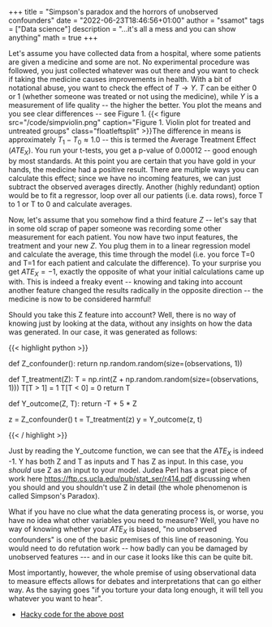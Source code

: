 +++
title = "Simpson's paradox and the horrors of unobserved confounders"
date = "2022-06-23T18:46:56+01:00"
author = "ssamot"
tags = ["Data science"]
description = "...it's all a mess and you can show anything"
math = true
+++

Let's assume you have collected data from a hospital, where some patients are given a medicine and some are not. No experimental procedure was followed, you just collected whatever was out there and you want to check if taking the medicine causes improvements in health. With a bit of notational abuse, you want to check the effect of $T \rightarrow Y$. $T$ can be either 0 or 1 (whether someone was treated or not using the medicine), while $Y$ is a measurement of life quality -- the higher the better. You plot the means and you see clear differences -- see Figure 1.
{{< figure src="/code/simpviolin.png" caption="Figure 1. Violin plot for treated and untreated groups" class="floatleftsplit"   >}}The difference in means is approximately $T_1 - T_0 \approx 1.0$ -- this is termed the Average Treatment Effect ($ATE_X$). You run your t-tests, you get a p-value of $0.00012$ -- good enough by most standards. At this point you are certain that you have gold in your hands, the medicine had a positive result. There are multiple ways you can calculate this effect; since we have no incoming features, we can just subtract the observed averages directly. Another (highly redundant) option would be to fit a regressor, loop over all our patients (i.e. data rows), force T to 1 or T to 0 and calculate averages.

Now, let's assume that you somehow find a third feature $Z$ -- let's say that in some old scrap of paper someone was recording some other measurement for each patient. You now have two input features, the treatment and your new $Z$. You plug them in to a linear regression model and calculate the average, this time through the model (i.e. you force T=0 and T=1 for each patient and calculate the difference). To your surprise you get $ATE_X = -1$, exactly the opposite of what your initial calculations came up with. This is indeed a freaky event -- knowing and taking into account another feature changed the results radically in the opposite direction -- the medicine is now to be considered harmful!    

Should you take this Z feature into account? Well, there is no way of knowing just by looking at the data, without any insights on how the data was generated. In our case, it was generated as follows:

{{< highlight python  >}}

def Z_confounder():
    return np.random.random(size=(observations, 1))

def T_treatment(Z):
    T = np.rint(Z + np.random.random(size=(observations, 1)))
    T[T > 1] = 1
    T[T < 0] = 0
    return T

def Y_outcome(Z, T):
    return -T + 5 * Z

z = Z_confounder()
t = T_treatment(z)
y = Y_outcome(z, t)

{{< / highlight >}}


Just by reading the Y_outcome function, we can see that the $ATE_X$ is indeed -1. Y has both Z and T as inputs and T has Z as input. In this case, you *should* use Z as an input to your model. Judea Perl has a great piece of work here https://ftp.cs.ucla.edu/pub/stat_ser/r414.pdf discussing when you should and you shouldn't use Z in detail (the whole phenomenon is called Simpson's Paradox).

What if you have no clue what the data generating process is, or worse, you have no idea what other variables you need to measure? Well, you have no way of knowing whether your $ATE_X$ is biased, "no unobserved confounders" is one of the basic premises of this line of reasoning. You would need to do refutation work -- how badly can you be damaged by unobserved features --- and in our case it looks like this can be quite bit.

Most importantly, however, the whole premise of using observational data to measure effects allows for debates and interpretations that can go either way. As the saying goes "if you torture your data long enough, it will tell you whatever you want to hear".

- [Hacky code for the above post](/code/simpsons.py)

